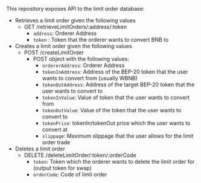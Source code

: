 This repository exposes API to the limit order database:
- Retrieves a limit order given the following values
    - GET /retrieveLimitOrders/:address/:token
        - `address`: Orderer Address
        - `token` : Token that the orderer wants to convert BNB to
- Creates a limit order given the following values
    - POST /createLimitOrder
        - POST object with the following values:
            - `ordererAddress`: Orderer Address
            - `tokenInAddress`: Address of the BEP-20 token that the user wants to convert from (usually WBNB)
            - `tokenOutAddress`: Address of the target BEP-20 token that the user wants to convert to
            - `tokenInValue`: Value of token that the user wants to convert from
            - `tokenOutValue`: Value of the token that the user wants to convert to
            - `tokenPrice`: tokenIn/tokenOut price which the user wants to convert at
            - `slippage`: Maximum slippage that the user allows for the limit order trade
- Deletes a limit order
    - DELETE /deleteLimitOrder/:token/:orderCode
        - `token`: Token which the orderer wants to delete the limit order for (output token for swap)
        - `orderCode`: Code of limit order
